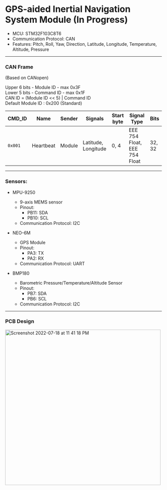 # GPS-aided Inertial Navigation System Module (In Progress)

* MCU: STM32F103C8T6
* Communication Protocol: CAN
* Features: Pitch, Roll, Yaw, Direction, Latitude, Longitude, Temperature, Altitude, Pressure 

<hr>

<h3>CAN Frame </h3>
(Based on CANopen)

Upper 6 bits - Module ID - max 0x3F </br>
Lower 5 bits - Command ID - max 0x1F</br>
CAN ID = (Module ID << 5) | Command ID</br>
Default Module ID : 0x200 (Standard)

| CMD_ID | Name | Sender  | Signals | Start byte | Signal Type | Bits |
| ------ | -----| -------- | --------  | -------- | -------- |-------- |
| `0x001`   | Heartbeat | Module  | Latitude, Longitude  | 0, 4  | EEE 754 Float, EEE 754 Float | 32, 32 |


<hr>

<h3>Sensors: </h3>

* MPU-9250
  * 9-axis MEMS sensor
  * Pinout:
    - PB11: SDA
    - PB10: SCL
  * Communication Protocol: I2C
  
* NEO-6M
  * GPS Module
  * Pinout:
    - PA3: TX
    - PA2: RX
  * Communication Protocol: UART
 
* BMP180
  * Barometric Pressure/Temperature/Altitude Sensor
  * Pinout:
    - PB7: SDA
    - PB6: SCL
  * Communication Protocol: I2C

<hr>

<h3>PCB Design </h3>

<img width="500" alt="Screenshot 2022-07-18 at 11 41 18 PM" src="https://user-images.githubusercontent.com/103095333/179577610-0c274702-8bef-49db-9b5b-6c50e04fc092.png">

    
